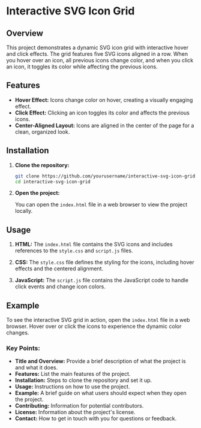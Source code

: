 
# Interactive SVG Icon Grid

## Overview

This project demonstrates a dynamic SVG icon grid with interactive hover and click effects. The grid features five SVG icons aligned in a row. When you hover over an icon, all previous icons change color, and when you click an icon, it toggles its color while affecting the previous icons.

## Features

- **Hover Effect:** Icons change color on hover, creating a visually engaging effect.
- **Click Effect:** Clicking an icon toggles its color and affects the previous icons.
- **Center-Aligned Layout:** Icons are aligned in the center of the page for a clean, organized look.

## Installation

1. **Clone the repository:**

   ```bash
   git clone https://github.com/yourusername/interactive-svg-icon-grid.git
   cd interactive-svg-icon-grid
   ```

2. **Open the project:**

   You can open the `index.html` file in a web browser to view the project locally.

## Usage

1. **HTML:**
   The `index.html` file contains the SVG icons and includes references to the `style.css` and `script.js` files.

2. **CSS:**
   The `style.css` file defines the styling for the icons, including hover effects and the centered alignment.

3. **JavaScript:**
   The `script.js` file contains the JavaScript code to handle click events and change icon colors.

## Example

To see the interactive SVG grid in action, open the `index.html` file in a web browser. Hover over or click the icons to experience the dynamic color changes.

### Key Points:

- **Title and Overview:** Provide a brief description of what the project is and what it does.
- **Features:** List the main features of the project.
- **Installation:** Steps to clone the repository and set it up.
- **Usage:** Instructions on how to use the project.
- **Example:** A brief guide on what users should expect when they open the project.
- **Contributing:** Information for potential contributors.
- **License:** Information about the project's license.
- **Contact:** How to get in touch with you for questions or feedback.
